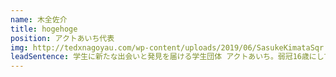 ```yaml
---
name: 木全佐介
title: hogehoge
position: アクトあいち代表
img: http://tedxnagoyau.com/wp-content/uploads/2019/06/SasukeKimataSqr.png
leadSentence: 学生に新たな出会いと発見を届ける学生団体 アクトあいち。弱冠16歳にして、その代表を務めている。まだ見ぬ世界へ一歩踏み出そうとする1人の若者が、名古屋の地で、ある”思い”を語る。
---
```


